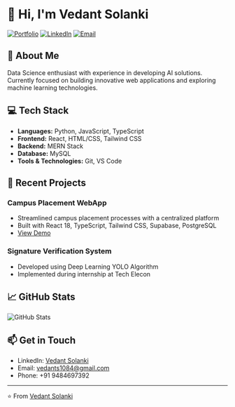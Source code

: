 # 👋 Hi, I'm Vedant Solanki

[![Portfolio](https://img.shields.io/badge/Portfolio-Visit%20Site-blue?style=for-the-badge&logo=netlify)](https://vedant.netlify.app)
[![LinkedIn](https://img.shields.io/badge/LinkedIn-Connect-blue?style=for-the-badge&logo=linkedin)](https://www.linkedin.com/in/vedant-solanki-842519249/)
[![Email](https://img.shields.io/badge/Email-Contact%20Me-red?style=for-the-badge&logo=gmail)](mailto:vedants1084@gmail.com)

## 🚀 About Me
Data Science enthusiast with experience in developing AI solutions. Currently focused on building innovative web applications and exploring machine learning technologies.

## 💻 Tech Stack
- **Languages:** Python, JavaScript, TypeScript
- **Frontend:** React, HTML/CSS, Tailwind CSS
- **Backend:** MERN Stack
- **Database:** MySQL
- **Tools & Technologies:** Git, VS Code

## 🎯 Recent Projects
### Campus Placement WebApp
- Streamlined campus placement processes with a centralized platform
- Built with React 18, TypeScript, Tailwind CSS, Supabase, PostgreSQL
- [View Demo](https://storied-selkie-7acae3.netlify.app/)

### Signature Verification System
- Developed using Deep Learning YOLO Algorithm
- Implemented during internship at Tech Elecon

## 📈 GitHub Stats
![GitHub Stats](https://github-readme-stats.vercel.app/api?username=solankivedant10&show_icons=true&theme=dark)

## 📫 Get in Touch
- LinkedIn: [Vedant Solanki](https://www.linkedin.com/in/vedant-solanki-842519249/)
- Email: vedants1084@gmail.com
- Phone: +91 9484697392

---
⭐️ From [Vedant Solanki](https://github.com/solankivedant10)